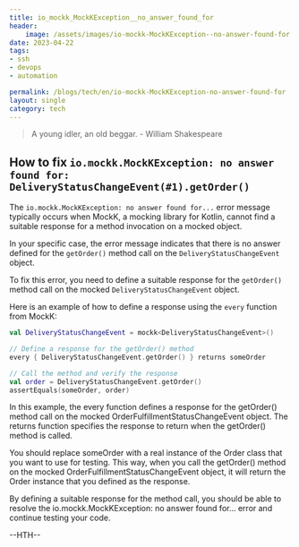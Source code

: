 ```yaml
---
title: io_mockk_MockKException__no_answer_found_for
header:
    image: /assets/images/io-mockk-MockKException--no-answer-found-for.jpg
date: 2023-04-22
tags:
- ssh
- devops
- automation

permalink: /blogs/tech/en/io-mockk-MockKException-no-answer-found-for
layout: single
category: tech
---
```

> A young idler, an old beggar. - William Shakespeare

## How to fix `io.mockk.MockKException: no answer found for: DeliveryStatusChangeEvent(#1).getOrder()`

The `io.mockk.MockKException: no answer found for...` error message typically occurs when MockK, a mocking library for Kotlin, cannot find a suitable response for a method invocation on a mocked object.

In your specific case, the error message indicates that there is no answer defined for the `getOrder()` method call on the `DeliveryStatusChangeEvent` object.

To fix this error, you need to define a suitable response for the `getOrder()` method call on the mocked `DeliveryStatusChangeEvent` object.

Here is an example of how to define a response using the `every` function from MockK:

```kotlin
val DeliveryStatusChangeEvent = mockk<DeliveryStatusChangeEvent>()

// Define a response for the getOrder() method
every { DeliveryStatusChangeEvent.getOrder() } returns someOrder

// Call the method and verify the response
val order = DeliveryStatusChangeEvent.getOrder()
assertEquals(someOrder, order)
```

In this example, the every function defines a response for the getOrder() method call on the mocked OrderFulfillmentStatusChangeEvent object. The returns function specifies the response to return when the getOrder() method is called.

You should replace someOrder with a real instance of the Order class that you want to use for testing. This way, when you call the getOrder() method on the mocked OrderFulfillmentStatusChangeEvent object, it will return the Order instance that you defined as the response.

By defining a suitable response for the method call, you should be able to resolve the io.mockk.MockKException: no answer found for... error and continue testing your code.

--HTH--
